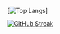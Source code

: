 [![Top Langs](https://github-readme-stats-git-masterrstaa-rickstaa.vercel.app/api/top-langs/?username=kkkovalov)]



[![GitHub Streak](https://streak-stats.demolab.com/?user=kkkovalov)](https://git.io/streak-stats)
